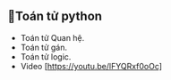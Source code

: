 


## 📝Toán tử python

- Toán tử Quan hệ.
- Toán tử gán.
- Toán tử logic.
- Video [https://youtu.be/lFYQRxf0oOc]

